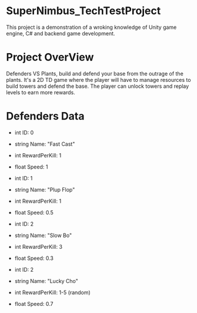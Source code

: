 # SuperNimbus_TechTestProject
 This project is a demonstration of a wroking knowledge of Unity game engine, C# and backend game development.

# Project OverView
 Defenders VS Plants, build and defend your base from the outrage of the plants.
 It's a 2D TD game where the player will have to manage resources to build towers and defend the base.
 The player can unlock towers and replay levels to earn more rewards.
 
# Defenders Data
- int ID: 0
- string Name: "Fast Cast"
- int RewardPerKill: 1
- float Speed: 1 

- int ID: 1
- string Name: "Plup Flop"
- int RewardPerKill: 1
- float Speed: 0.5 

- int ID: 2
- string Name: "Slow Bo"
- int RewardPerKill: 3
- float Speed: 0.3 

- int ID: 2
- string Name: "Lucky Cho"
- int RewardPerKill: 1-5 (random)
- float Speed: 0.7 